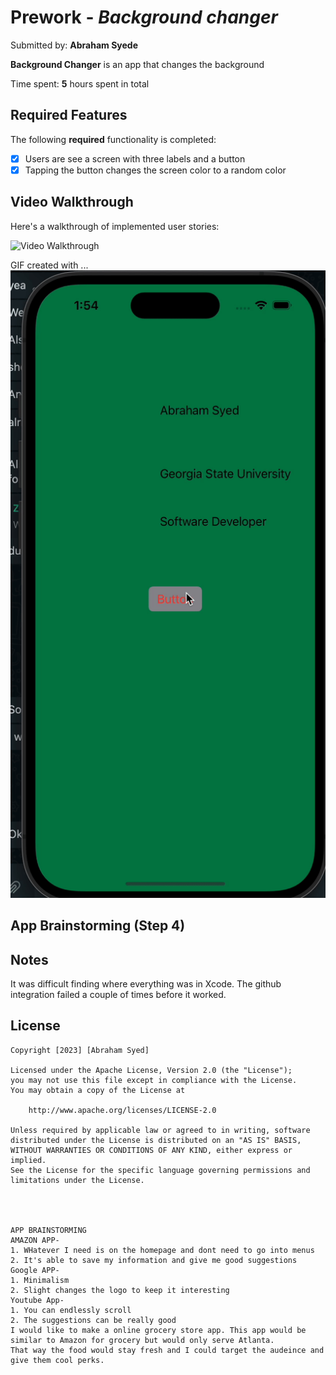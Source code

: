 # Prework - *Background changer*

Submitted by: **Abraham Syede**

**Background Changer** is an app that changes the background 

Time spent: **5** hours spent in total

## Required Features

The following **required** functionality is completed:

- [x] Users are see a screen with three labels and a button
- [x] Tapping the button changes the screen color to a random color
 
## Video Walkthrough

Here's a walkthrough of implemented user stories:

<img src='[http://i.imgur.com/link/to/your/gif/file.gif](https://github.com/programmersyed/Prewerk/blob/main/Prewrok.gif)' title='Video Walkthrough' width='' alt='Video Walkthrough' />

<!-- Replace this with whatever GIF tool you used! -->
GIF created with ...  
<img src='https://github.com/programmersyed/Prewerk/blob/main/Prewrok.gif' title='Next Up Video Walkthrough' width='' alt='Video Walkthrough' />
<!-- Recommended tools:
[Kap](https://getkap.co/) for macOS
[ScreenToGif](https://www.screentogif.com/) for Windows
[peek](https://github.com/phw/peek) for Linux. -->

## App Brainstorming (Step 4)

## Notes

It was difficult finding where everything was in Xcode. The github integration failed a couple of times before it worked. 

## License

    Copyright [2023] [Abraham Syed]

    Licensed under the Apache License, Version 2.0 (the "License");
    you may not use this file except in compliance with the License.
    You may obtain a copy of the License at

        http://www.apache.org/licenses/LICENSE-2.0

    Unless required by applicable law or agreed to in writing, software
    distributed under the License is distributed on an "AS IS" BASIS,
    WITHOUT WARRANTIES OR CONDITIONS OF ANY KIND, either express or implied.
    See the License for the specific language governing permissions and
    limitations under the License.
    
    
    
    
    APP BRAINSTORMING
    AMAZON APP-
    1. WHatever I need is on the homepage and dont need to go into menus
    2. It's able to save my information and give me good suggestions
    Google APP-
    1. Minimalism
    2. Slight changes the logo to keep it interesting
    Youtube App-
    1. You can endlessly scroll
    2. The suggestions can be really good
    I would like to make a online grocery store app. This app would be similar to Amazon for grocery but would only serve Atlanta. 
    That way the food would stay fresh and I could target the audeince and give them cool perks. 
